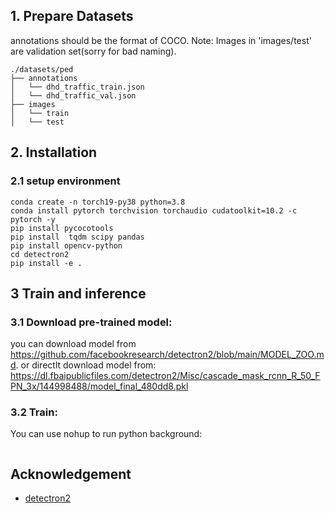 
## 1. Prepare Datasets
annotations should be the format of COCO.
Note: Images in 'images/test' are validation set(sorry for bad naming).
```
./datasets/ped
├── annotations
│   └── dhd_traffic_train.json
│   └── dhd_traffic_val.json
├── images
│   └── train
│   └── test
```

## 2. Installation
### 2.1 setup environment
```
conda create -n torch19-py38 python=3.8
conda install pytorch torchvision torchaudio cudatoolkit=10.2 -c pytorch -y
pip install pycocotools
pip install  tqdm scipy pandas
pip install opencv-python
cd detectron2
pip install -e . 
```

## 3 Train and inference
### 3.1 Download pre-trained model:
you can download model from https://github.com/facebookresearch/detectron2/blob/main/MODEL_ZOO.md.
or directlt download model from:
https://dl.fbaipublicfiles.com/detectron2/Misc/cascade_mask_rcnn_R_50_FPN_3x/144998488/model_final_480dd8.pkl

### 3.2 Train:
You can use nohup to run python background:
```

```




## Acknowledgement
* [detectron2](https://github.com/facebookresearch/detectron2)

